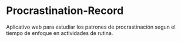 # Procrastination-Record
Aplicativo web para estudiar los patrones de procrastinación segun el tiempo de enfoque en actividades de rutina.
